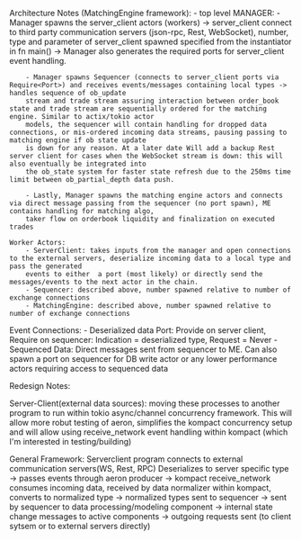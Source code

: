 Architecture Notes (MatchingEngine framework):
    - top level MANAGER:
        - Manager spawns the server_client actors (workers) -> server_client connect to third party communication servers (json-rpc, Rest, WebSocket), number, type and parameter
        of server_client spawned specified from the instantiator in fn main() -> Manager also generates the required ports for server_client event handling.

        - Manager spawns Sequencer (connects to server_client ports via Require<Port>) and receives events/messages containing local types -> handles sequence of ob_update
        stream and trade stream assuring interaction between order_book state and trade stream are sequentially ordered for the matching engine. Similar to actix/tokio actor
        models, the sequencer will contain handling for dropped data connections, or mis-ordered incoming data streams, pausing passing to matching engine if ob state update
        is down for any reason. At a later date Will add a backup Rest server client for cases when the WebSocket stream is down: this will also eventually be integrated into
        the ob_state system for faster state refresh due to the 250ms time limit between ob_partial_depth data push.

        - Lastly, Manager spawns the matching engine actors and connects via direct message passing from the sequencer (no port spawn), ME contains handling for matching algo, 
        taker flow on orderbook liquidity and finalization on executed trades

    Worker Actors:
        - ServerClient: takes inputs from the manager and open connections to the external servers, deserialize incoming data to a local type and pass the generated 
        events to either  a port (most likely) or directly send the messages/events to the next actor in the chain.
        - Sequencer: described above, number spawned relative to number of exchange connections
        - MatchingEngine: described above, number spawned relative to number of exchange connections
   Event Connections:
        - Deserialized data Port: Provide on server client, Require on sequencer: Indication = deserialized type, Request = Never
        - Sequenced Data: Direct messages sent from sequencer to ME. Can also spawn a port on sequencer for DB write actor or any lower performance actors requiring access to
        sequenced data

Redesign Notes:

Server-Client(external data sources): moving these processes to another program to run within tokio async/channel concurrency framework. This will allow more robut testing of aeron, simplifies the kompact concurrency setup and will allow using receive_network event handling within kompact (which I'm interested in testing/building)

General Framework:
    Serverclient program connects to external communication servers(WS, Rest, RPC)
    Deserializes to server specific type 
        -> passes events through aeron producer 
            -> kompact receive_network consumes incoming data, received by data normalizer within kompact, converts to normalized type
                -> normalized types sent to sequencer
                    -> sent by sequencer to data processing/modeling component
                        -> internal state change messages to active components
                            -> outgoing requests sent (to client sytsem or to external servers directly) 
                            



